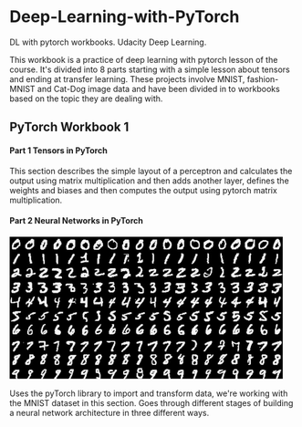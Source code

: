# Deep-Learning-with-PyTorch
DL with pytorch workbooks. Udacity Deep Learning.

This workbook is a practice of deep learning with pytorch lesson of the course. It's divided into 8 parts starting with a simple lesson about tensors and ending at transfer learning. These projects involve MNIST, fashion-MNIST and Cat-Dog image data and have been divided in to workbooks based on the topic they are dealing with. 

## PyTorch Workbook 1

#### Part 1 Tensors in PyTorch

This section describes the simple layout of a perceptron and calculates the output using matrix multiplication and then adds another layer, defines the weights and biases and then computes the output using pytorch matrix multiplication.

#### Part 2 Neural Networks in PyTorch

![mnist](https://github.com/shahzina/Deep-Learning-with-Pytorch/blob/master/assets/mnist.png)⁩

Uses the pyTorch library to import and transform data, we're working with the MNIST dataset in this section. Goes through different stages of building a neural network architecture in three different ways. 
